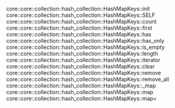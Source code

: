 core::core::collection::hash_collection::HashMapKeys::init
core::core::collection::hash_collection::HashMapKeys::SELF
core::core::collection::hash_collection::HashMapKeys::count
core::core::collection::hash_collection::HashMapKeys::first
core::core::collection::hash_collection::HashMapKeys::has
core::core::collection::hash_collection::HashMapKeys::has_only
core::core::collection::hash_collection::HashMapKeys::is_empty
core::core::collection::hash_collection::HashMapKeys::length
core::core::collection::hash_collection::HashMapKeys::iterator
core::core::collection::hash_collection::HashMapKeys::clear
core::core::collection::hash_collection::HashMapKeys::remove
core::core::collection::hash_collection::HashMapKeys::remove_all
core::core::collection::hash_collection::HashMapKeys::_map
core::core::collection::hash_collection::HashMapKeys::map
core::core::collection::hash_collection::HashMapKeys::map=